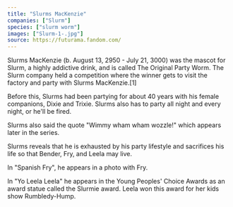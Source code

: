 ```yaml
---
title: "Slurms MacKenzie"
companies: ["Slurm"]
species: ["slurm worm"]
images: ["Slurm-1-.jpg"]
source: https://futurama.fandom.com/
---
```

Slurms MacKenzie (b. August 13, 2950 - July 21, 3000) was the mascot for Slurm, a highly addictive drink, and is called The Original Party Worm. The Slurm company held a competition where the winner gets to visit the factory and party with Slurms MacKenzie.[1]

Before this, Slurms had been partying for about 40 years with his female companions, Dixie and Trixie. Slurms also has to party all night and every night, or he'll be fired.

Slurms also said the quote "Wimmy wham wham wozzle!" which appears later in the series.

Slurms reveals that he is exhausted by his party lifestyle and sacrifices his life so that Bender, Fry, and Leela may live.

In "Spanish Fry", he appears in a photo with Fry.

In "Yo Leela Leela" he appears in the Young Peoples' Choice Awards as an award statue called the Slurmie award. Leela won this award for her kids show Rumbledy-Hump.
